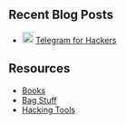 ## Recent Blog Posts
- <img src="https://upload.wikimedia.org/wikipedia/commons/thumb/8/82/Telegram_logo.svg/1024px-Telegram_logo.svg.png" height="20"> [Telegram for Hackers](blog/telegram_python.md)

## Resources
- [Books](books/README.md)
- [Bag Stuff](bag/README.md)
- [Hacking Tools](hacking-tools/README.md)
